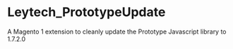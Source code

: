 # Leytech_PrototypeUpdate
A Magento 1 extension to cleanly update the Prototype Javascript library to 1.7.2.0
